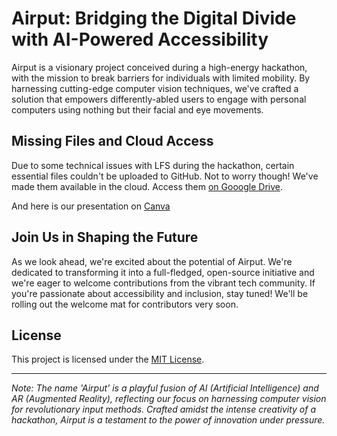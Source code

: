# Airput: Bridging the Digital Divide with AI-Powered Accessibility

Airput is a visionary project conceived during a high-energy hackathon, with the mission to break barriers for individuals with limited mobility. By harnessing cutting-edge computer vision techniques, we've crafted a solution that empowers differently-abled users to engage with personal computers using nothing but their facial and eye movements.

## Missing Files and Cloud Access

Due to some technical issues with LFS during the hackathon, certain essential files couldn't be uploaded to GitHub. Not to worry though! We've made them available in the cloud. Access them [on Gooogle Drive](https://drive.google.com/drive/folders/1tt3LSySjwovw0bLpRggGepRvA-KKxYiO?usp=sharing).

And here is our presentation on [Canva](https://www.canva.com/design/DAFvrkbkIL0/ZQPKm_uGB4Y0q7n-VTXx1g/edit?utm_content=DAFvrkbkIL0&utm_campaign=designshare&utm_medium=link2&utm_source=sharebutton)

## Join Us in Shaping the Future

As we look ahead, we're excited about the potential of Airput. We're dedicated to transforming it into a full-fledged, open-source initiative and we're eager to welcome contributions from the vibrant tech community. If you're passionate about accessibility and inclusion, stay tuned! We'll be rolling out the welcome mat for contributors very soon.

## License

This project is licensed under the [MIT License](LICENSE).

---

*Note: The name 'Airput' is a playful fusion of AI (Artificial Intelligence) and AR (Augmented Reality), reflecting our focus on harnessing computer vision for revolutionary input methods. Crafted amidst the intense creativity of a hackathon, Airput is a testament to the power of innovation under pressure.*
